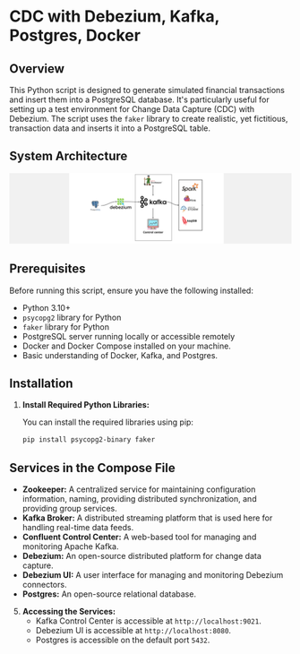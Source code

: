 # CDC with Debezium, Kafka, Postgres, Docker 

## Overview

This Python script is designed to generate simulated financial transactions and insert them into a PostgreSQL database. It's particularly useful for setting up a test environment for Change Data Capture (CDC) with Debezium. The script uses the `faker` library to create realistic, yet fictitious, transaction data and inserts it into a PostgreSQL table.

## System Architecture
![system architecture.png](architecture.png)

## Prerequisites

Before running this script, ensure you have the following installed:
- Python 3.10+
- `psycopg2` library for Python
- `faker` library for Python
- PostgreSQL server running locally or accessible remotely
- Docker and Docker Compose installed on your machine.
- Basic understanding of Docker, Kafka, and Postgres.

## Installation

1. **Install Required Python Libraries:**

   You can install the required libraries using pip:

   ```bash
   pip install psycopg2-binary faker
   ```

## Services in the Compose File

- **Zookeeper:** A centralized service for maintaining configuration information, naming, providing distributed synchronization, and providing group services.
- **Kafka Broker:** A distributed streaming platform that is used here for handling real-time data feeds.
- **Confluent Control Center:** A web-based tool for managing and monitoring Apache Kafka.
- **Debezium:** An open-source distributed platform for change data capture.
- **Debezium UI:** A user interface for managing and monitoring Debezium connectors.
- **Postgres:** An open-source relational database.

5. **Accessing the Services:**
   - Kafka Control Center is accessible at `http://localhost:9021`.
   - Debezium UI is accessible at `http://localhost:8080`.
   - Postgres is accessible on the default port `5432`.
